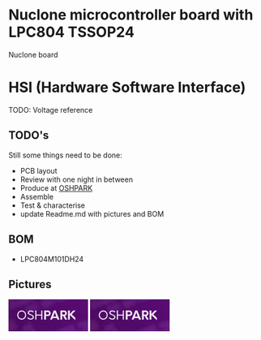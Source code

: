 # Nuclone microcontroller board with LPC804 TSSOP24
Nuclone board 
# HSI (Hardware Software Interface)
TODO: Voltage reference
## TODO's
Still some things need to be done:
* PCB layout
* Review with one night in between
* Produce at [OSHPARK](https://oshpark.com/)
* Assemble
* Test & characterise
* update Readme.md with pictures and BOM
## BOM
* LPC804M101DH24
## Pictures
![testpicture001](readme_files/example.jpg)
![testpicture002](readme_files/example.png)




